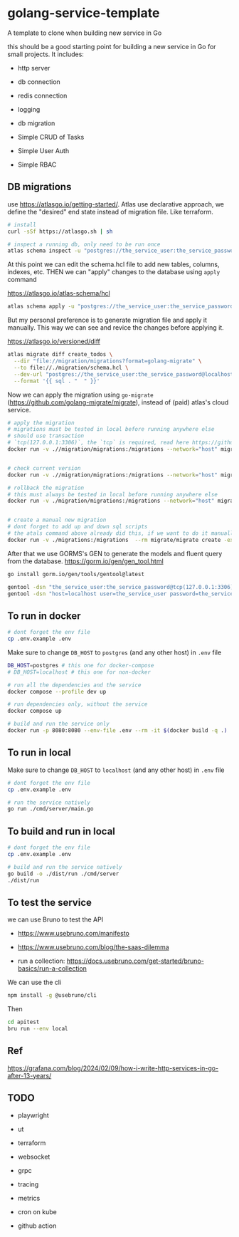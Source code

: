 # golang-service-template
A template to clone when building new service in Go

this should be a good starting point for building a new service in Go for small projects. It includes:
- http server
- db connection
- redis connection
- logging
- db migration

- Simple CRUD of Tasks
- Simple User Auth
- Simple RBAC


## DB migrations

use https://atlasgo.io/getting-started/. Atlas use declarative approach, we define the "desired" end state instead of migration file. Like terraform.

```sh
# install
curl -sSf https://atlasgo.sh | sh
```


```sh
# inspect a running db, only need to be run once
atlas schema inspect -u "postgres://the_service_user:the_service_password@localhost:5432/the_service_database?sslmode=disable" > migration/schema.hcl
```

At this point we can edit the schema.hcl file to add new tables, columns, indexes, etc. THEN we can "apply" changes to the database using `apply` command

https://atlasgo.io/atlas-schema/hcl

```sh
atlas schema apply -u "postgres://the_service_user:the_service_password@localhost:5432/the_service_database?sslmode=disable" --to file://./migration/schema.hcl
```

But my personal preference is to generate migration file and apply it manually. This way we can see and revice the changes before applying it.

https://atlasgo.io/versioned/diff

```sh
atlas migrate diff create_todos \
  --dir "file://migration/migrations?format=golang-migrate" \
  --to file://./migration/schema.hcl \
  --dev-url "postgres://the_service_user:the_service_password@localhost:5432/the_service_database?sslmode=disable" \
  --format '{{ sql . "  " }}'
```

Now we can apply the migration using `go-migrate` (https://github.com/golang-migrate/migrate), instead of (paid) atlas's cloud service.


```sh
# apply the migration
# migrations must be tested in local before running anywhere else
# should use transaction
# `tcp(127.0.0.1:3306)`, the `tcp` is required, read here https://github.com/go-sql-driver/mysql/blob/af8d7931954ec21a96df9610a99c09c2887f2ee7/README.md#examples
docker run -v .//migration/migrations:/migrations --network="host" migrate/migrate -path=/migrations/ -database "postgres://the_service_user:the_service_password@localhost:5432/the_service_database?sslmode=disable" up


# check current version
docker run -v .//migration/migrations:/migrations --network="host" migrate/migrate -path=/migrations/ -database "postgres://the_service_user:the_service_password@localhost:5432/the_service_database?sslmode=disable" version

# rollback the migration
# this must always be tested in local before running anywhere else
docker run -v ./migration/migrations:/migrations --network="host" migrate/migrate -path=/migrations/ -database "postgres://the_service_user:the_service_password@localhost:5432/the_service_database?sslmode=disable" down 1


# create a manual new migration
# dont forget to add up and down sql scripts
# the atals command above already did this, if we want to do it manually, this is the way
docker run -v ./migrations:/migrations  --rm migrate/migrate create -ext sql -dir migrations create_users_table

```


After that we use GORMS's GEN to generate the models and fluent query from the database. https://gorm.io/gen/gen_tool.html

```sh
go install gorm.io/gen/tools/gentool@latest

gentool -dsn "the_service_user:the_service_password@tcp(127.0.0.1:3306)/the_service_database" -outPath "./internal/dao/query"  -fieldNullable -fieldWithIndexTag -fieldWithTypeTag -fieldSignable -db mysql
gentool -dsn "host=localhost user=the_service_user password=the_service_password dbname=the_service_database port=5432 sslmode=disable" -outPath "./internal/dao/query"  -fieldNullable -fieldWithIndexTag -fieldWithTypeTag -fieldSignable -db postgres
```


## To run in docker

```sh
# dont forget the env file
cp .env.example .env
```

Make sure to change `DB_HOST` to `postgres` (and any other host) in `.env` file

```sh
DB_HOST=postgres # this one for docker-compose
# DB_HOST=localhost # this one for non-docker
```


```sh
# run all the dependencies and the service
docker compose --profile dev up

# run dependencies only, without the service
docker compose up

# build and run the service only
docker run -p 8080:8080 --env-file .env --rm -it $(docker build -q .)
```


## To run in local

Make sure to change `DB_HOST` to `localhost` (and any other host) in `.env` file

```sh
# dont forget the env file
cp .env.example .env
```


```bash
# run the service natively
go run ./cmd/server/main.go
```

## To build and run in local

```sh
# dont forget the env file
cp .env.example .env
```

```bash
# build and run the service natively
go build -o ./dist/run ./cmd/server
./dist/run
```


## To test the service

we can use Bruno to test the API

- https://www.usebruno.com/manifesto
- https://www.usebruno.com/blog/the-saas-dilemma


- run a collection: https://docs.usebruno.com/get-started/bruno-basics/run-a-collection

We can use the cli

```sh
npm install -g @usebruno/cli
```

Then
```sh
cd apitest
bru run --env local
```


## Ref

https://grafana.com/blog/2024/02/09/how-i-write-http-services-in-go-after-13-years/


## TODO


- playwright
- ut

- terraform

- websocket
- grpc


- tracing
- metrics
- cron on kube

- github action